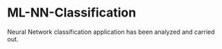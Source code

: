 # ML-NN-Classification
Neural Network classification application has been analyzed and carried out.

